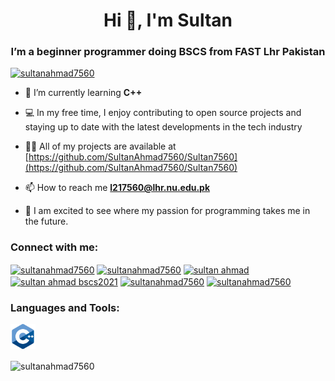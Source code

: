 <h1 align="center">Hi 👋, I'm Sultan</h1>
<h3 align="center">I’m a beginner programmer doing BSCS from FAST Lhr Pakistan</h3>

<p align="left"> <a href="https://github.com/ryo-ma/github-profile-trophy"><img src="https://github-profile-trophy.vercel.app/?username=sultanahmad7560" alt="sultanahmad7560" /></a> </p>

- 🌱 I’m currently learning **C++**

- 💻 In my free time, I enjoy contributing to open source projects and staying up to date with the latest developments in the tech industry

- 👨‍💻 All of my projects are available at [https://github.com/SultanAhmad7560/Sultan7560](https://github.com/SultanAhmad7560/Sultan7560)

- 📫 How to reach me **l217560@lhr.nu.edu.pk**

- 🙂 I am excited to see where my passion for programming takes me in the future.

<h3 align="left">Connect with me:</h3>
<p align="left">
<a href="https://codepen.io/sultanahmad7560" target="blank"><img align="center" src="https://raw.githubusercontent.com/rahuldkjain/github-profile-readme-generator/master/src/images/icons/Social/codepen.svg" alt="sultanahmad7560" height="30" width="40" /></a>
<a href="https://dev.to/sultanahmad7560" target="blank"><img align="center" src="https://raw.githubusercontent.com/rahuldkjain/github-profile-readme-generator/master/src/images/icons/Social/devto.svg" alt="sultanahmad7560" height="30" width="40" /></a>
<a href="https://linkedin.com/in/sultan ahmad" target="blank"><img align="center" src="https://raw.githubusercontent.com/rahuldkjain/github-profile-readme-generator/master/src/images/icons/Social/linked-in-alt.svg" alt="sultan ahmad" height="30" width="40" /></a>
<a href="https://stackoverflow.com/users/sultan ahmad bscs2021" target="blank"><img align="center" src="https://raw.githubusercontent.com/rahuldkjain/github-profile-readme-generator/master/src/images/icons/Social/stack-overflow.svg" alt="sultan ahmad bscs2021" height="30" width="40" /></a>
<a href="https://codesandbox.com/sultanahmad7560" target="blank"><img align="center" src="https://raw.githubusercontent.com/rahuldkjain/github-profile-readme-generator/master/src/images/icons/Social/codesandbox.svg" alt="sultanahmad7560" height="30" width="40" /></a>
<a href="https://kaggle.com/sultanahmad7560" target="blank"><img align="center" src="https://raw.githubusercontent.com/rahuldkjain/github-profile-readme-generator/master/src/images/icons/Social/kaggle.svg" alt="sultanahmad7560" height="30" width="40" /></a>
</p>

<h3 align="left">Languages and Tools:</h3>
<p align="left"> <a href="https://www.w3schools.com/cpp/" target="_blank" rel="noreferrer"> <img src="https://raw.githubusercontent.com/devicons/devicon/master/icons/cplusplus/cplusplus-original.svg" alt="cplusplus" width="40" height="40"/> </a> </p>

<p><img align="center" src="https://github-readme-streak-stats.herokuapp.com/?user=sultanahmad7560&" alt="sultanahmad7560" /></p>
